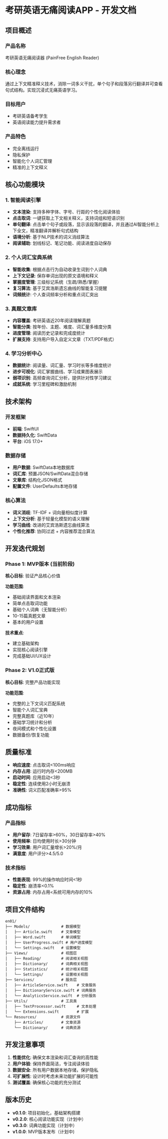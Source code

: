 # 考研英语无痛阅读APP - 开发文档

## 项目概述

### 产品名称
考研英语无痛阅读器 (PainFree English Reader)

### 核心理念
通过上下文精准释义技术，消除一词多义干扰，单个句子和段落另行翻译并可查看句式结构。实现沉浸式无痛英语学习。

### 目标用户
- 考研英语备考学生
- 英语阅读能力提升需求者

### 产品特色
- 完全离线运行
- 隐私保护
- 智能化个人词汇管理
- 精准的上下文释义

## 核心功能模块

### 1. 智能阅读引擎
- **文本渲染**: 支持多种字体、字号、行距的个性化阅读体验
- **点击取词**: 一键获取上下文相关释义，支持词组和短语识别
- **单句翻译**: 点击单个句子或段落，显示该段落的翻译，并且通过AI智能分析上下全文，精准翻译并解析句式结构
- **语境分析**: 基于NLP技术的词义消歧算法
- **阅读辅助**: 划线标记、笔记功能、阅读进度自动保存

### 2. 个人词汇宝典系统
- **智能收集**: 根据点击行为自动收录生词到个人词典
- **上下文记录**: 保存单词出现的原文语境和释义
- **掌握度管理**: 三级标记系统（生疏/熟悉/掌握）
- **复习算法**: 基于艾宾浩斯遗忘曲线的智能复习提醒
- **词频统计**: 个人查词频率分析和重点词汇突出

### 3. 真题文章库
- **内容覆盖**: 考研英语近20年阅读理解真题
- **智能分类**: 按年份、主题、难度、词汇量多维度分类
- **进度管理**: 阅读历史记录和完成度统计
- **扩展支持**: 支持用户导入自定义文章（TXT/PDF格式）

### 4. 学习分析中心
- **数据统计**: 阅读量、词汇量、学习时长等多维度统计
- **进步可视化**: 词汇掌握曲线、学习成果图表展示
- **弱项识别**: 高频查询词汇分析，提供针对性学习建议
- **成就系统**: 学习里程碑和激励机制

## 技术架构

### 开发框架
- **前端**: SwiftUI
- **数据持久化**: SwiftData
- **平台**: iOS 17.0+

### 数据存储
- **用户数据**: SwiftData本地数据库
- **词汇库**: 预置JSON/SwiftData混合存储
- **文章库**: 结构化JSON格式
- **配置文件**: UserDefaults本地存储

### 核心算法
- **词义消歧**: TF-IDF + 词向量相似度计算
- **上下文分析**: 基于轻量化模型的语义理解
- **学习曲线**: 改进的艾宾浩斯遗忘曲线算法
- **个性化推荐**: 协同过滤 + 内容推荐混合算法

## 开发迭代规划

### Phase 1: MVP版本 (当前阶段)
**核心目标**: 验证产品核心价值

**功能范围**:
- 基础阅读界面和文本渲染
- 简单点击取词功能
- 基础个人词典（无智能分析）
- 10-15篇真题文章
- 基本的用户设置

**技术重点**:
- 建立基础架构
- 实现核心阅读引擎
- 完成基础UI/UX设计

### Phase 2: V1.0正式版
**核心目标**: 完整产品功能实现

**功能范围**:
- 完整的上下文词义匹配系统
- 智能个人词汇宝典
- 完整真题库（近10年）
- 基础学习统计和分析
- 夜间模式和个性化设置
- 数据备份/恢复功能

## 质量标准

- **响应速度**: 点击取词<100ms响应
- **内存占用**: 运行时内存<200MB
- **启动时间**: 应用启动<3秒
- **稳定性**: 连续使用2小时无崩溃
- **准确性**: 词义匹配准确率>95%

## 成功指标

### 产品指标
- **用户留存**: 7日留存率>60%，30日留存率>40%
- **使用频率**: 日均使用时长>30分钟
- **学习效果**: 用户词汇量增长>20%/月
- **满意度**: 用户评分>4.5/5.0

### 技术指标
- **性能表现**: 99%的操作响应时间<1秒
- **稳定性**: 崩溃率<0.1%
- **资源占用**: 内存占用<系统可用内存的10%

## 项目文件结构

```
en01/
├── Models/              # 数据模型
│   ├── Article.swift    # 文章模型
│   ├── Word.swift       # 单词模型
│   ├── UserProgress.swift # 用户进度模型
│   └── Settings.swift   # 设置模型
├── Views/               # 视图层
│   ├── Reading/         # 阅读相关视图
│   ├── Dictionary/      # 词典相关视图
│   ├── Statistics/      # 统计相关视图
│   └── Settings/        # 设置相关视图
├── Services/            # 服务层
│   ├── ArticleService.swift    # 文章服务
│   ├── DictionaryService.swift # 词典服务
│   └── AnalyticsService.swift  # 分析服务
├── Utils/               # 工具类
│   ├── TextProcessor.swift     # 文本处理
│   └── Extensions.swift        # 扩展
└── Resources/           # 资源文件
    ├── Articles/        # 文章资源
    └── Dictionary/      # 词典资源
```

## 开发注意事项

1.  **性能优化**: 确保文本渲染和词汇查询的高性能
2.  **用户体验**: 保持界面简洁，专注阅读体验
3.  **数据安全**: 所有用户数据本地存储，保护隐私
4.  **可扩展性**: 设计时考虑未来功能扩展的可能性
5.  **测试覆盖**: 确保核心功能的充分测试

## 版本历史

- **v0.1.0**: 项目初始化，基础架构搭建
- **v0.2.0**: 核心阅读功能实现（计划中）
- **v0.3.0**: 词典功能实现（计划中）
- **v1.0.0**: MVP版本发布（计划中)
